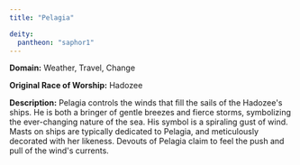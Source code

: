 ```yaml
---
title: "Pelagia"

deity: 
  pantheon: "saphor1"
---
```


**Domain:** Weather, Travel, Change

**Original Race of Worship:** Hadozee

**Description:** Pelagia controls the winds that fill the sails of the Hadozee's ships. He is both a bringer of gentle breezes and fierce storms, symbolizing the ever-changing nature of the sea. His symbol is a spiraling gust of wind. Masts on ships are typically dedicated to Pelagia, and meticulously decorated with her likeness. Devouts of Pelagia claim to feel the push and pull of the wind's currents.

<!--more-->

